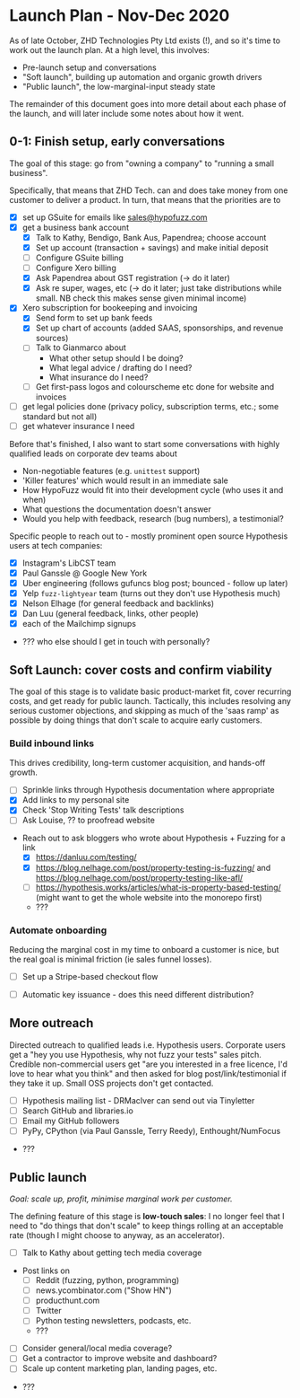 # Launch Plan - Nov-Dec 2020

As of late October, ZHD Technologies Pty Ltd exists (!), and so it's time to
work out the launch plan.  At a high level, this involves:

- Pre-launch setup and conversations
- "Soft launch", building up automation and organic growth drivers
- "Public launch", the low-marginal-input steady state

The remainder of this document goes into more detail about each phase of the
launch, and will later include some notes about how it went.


## 0-1: Finish setup, early conversations
The goal of this stage: go from "owning a company" to "running a small business".

Specifically, that means that ZHD Tech. can and does take money from one customer
to deliver a product.  In turn, that means that the priorities are to

- [x] set up GSuite for emails like sales@hypofuzz.com
- [x] get a business bank account
    - [x] Talk to Kathy, Bendigo, Bank Aus, Papendrea; choose account
    - [x] Set up account (transaction + savings) and make initial deposit
    - [ ] Configure GSuite billing
    - [ ] Configure Xero billing
    - [x] Ask Papendrea about GST registration (-> do it later)
    - [x] Ask re super, wages, etc (-> do it later; just take distributions
      while small.  NB check this makes sense given minimal income)
- [x] Xero subscription for bookeeping and invoicing
    - [x] Send form to set up bank feeds
    - [x] Set up chart of accounts (added SAAS, sponsorships, and revenue sources)
    - [ ] Talk to Gianmarco about
        - What other setup should I be doing?
        - What legal advice / drafting do I need?
        - What insurance do I need?
    - [ ] Get first-pass logos and colourscheme etc done for website and invoices
- [ ] get legal policies done
  (privacy policy, subscription terms, etc.; some standard but not all)
- [ ] get whatever insurance I need

Before that's finished, I also want to start some conversations with highly
qualified leads on corporate dev teams about

- Non-negotiable features (e.g. `unittest` support)
- 'Killer features' which would result in an immediate sale
- How HypoFuzz would fit into their development cycle (who uses it and when)
- What questions the documentation doesn't answer
- Would you help with feedback, research (bug numbers), a testimonial?

Specific people to reach out to - mostly prominent open source Hypothesis users
at tech companies:

- [x] Instagram's LibCST team
- [x] Paul Ganssle @ Google New York
- [x] Uber engineering (follows gufuncs blog post; bounced - follow up later)
- [x] Yelp `fuzz-lightyear` team (turns out they don't use Hypothesis much)
- [x] Nelson Elhage (for general feedback and backlinks)
- [x] Dan Luu (general feedback, links, other people)
- [x] each of the Mailchimp signups
- ??? who else should I get in touch with personally?




## Soft Launch: cover costs and confirm viability
The goal of this stage is to validate basic product-market fit, cover recurring
costs, and get ready for public launch.  Tactically, this includes resolving any
serious customer objections, and skipping as much of the 'saas ramp' as possible
by doing things that don't scale to acquire early customers.


### Build inbound links
This drives credibility, long-term customer acquisition, and hands-off growth.

- [ ] Sprinkle links through Hypothesis documentation where appropriate
- [x] Add links to my personal site
- [x] Check 'Stop Writing Tests' talk descriptions
- [ ] Ask Louise, ?? to proofread website
- Reach out to ask bloggers who wrote about Hypothesis + Fuzzing for a link
    - [x] https://danluu.com/testing/
    - [x] https://blog.nelhage.com/post/property-testing-is-fuzzing/
      and https://blog.nelhage.com/post/property-testing-like-afl/
    - [ ] https://hypothesis.works/articles/what-is-property-based-testing/
      (might want to get the whole website into the monorepo first)
    - ???


### Automate onboarding
Reducing the marginal cost in my time to onboard a customer is nice,
but the real goal is minimal friction (ie sales funnel losses).

- [ ] Set up a Stripe-based checkout flow
- [ ] Automatic key issuance - does this need different distribution?


## More outreach
Directed outreach to qualified leads i.e. Hypothesis users.  Corporate users
get a "hey you use Hypothesis, why not fuzz your tests" sales pitch.
Credible non-commercial users get "are you interested in a free licence,
I'd love to hear what you think" and then asked for blog post/link/testimonial
if they take it up.  Small OSS projects don't get contacted.

- [ ] Hypothesis mailing list - DRMacIver can send out via Tinyletter
- [ ] Search GitHub and libraries.io
- [ ] Email my GitHub followers
- [ ] PyPy, CPython (via Paul Ganssle, Terry Reedy), Enthought/NumFocus
- ???




## Public launch
*Goal: scale up, profit, minimise marginal work per customer.*

The defining feature of this stage is **low-touch sales**: I no longer feel that
I need to "do things that don't scale" to keep things rolling at an acceptable
rate (though I might choose to anyway, as an accelerator).

- [ ] Talk to Kathy about getting tech media coverage
- Post links on
    - [ ] Reddit (fuzzing, python, programming)
    - [ ] news.ycombinator.com ("Show HN")
    - [ ] producthunt.com
    - [ ] Twitter
    - [ ] Python testing newsletters, podcasts, etc.
    - ???
- [ ] Consider general/local media coverage?
- [ ] Get a contractor to improve website and dashboard?
- [ ] Scale up content marketing plan, landing pages, etc.
- ???
